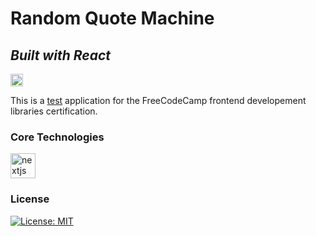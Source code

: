 # Random Quote Machine
## _Built with React_




<a href="https://quote-machine-lac.vercel.app/" target="_blank" rel="noopener noreferrer"><img src="https://img.shields.io/badge/-Live%20Demo-success" alt="Go to - Live Site" data-canonical-src="https://img.shields.io/badge/-Live%20Demo-success" style="max-width: 100%; height: 20px;"></a>

This is a <a href="https://www.freecodecamp.org/learn/front-end-development-libraries/front-end-development-libraries-projects/build-a-random-quote-machine" target="_blank" rel="noopener noreferrer">test</a> application for the FreeCodeCamp frontend developement libraries certification.

### Core Technologies
<div>
<img src="https://cdn.jsdelivr.net/gh/devicons/devicon/icons/react/react-original.svg" style="width: 40px; height: 40px; " alt="nextjs wordpress"/>
</div>



### License

[![License: MIT](https://img.shields.io/badge/License-MIT-yellow.svg)](https://opensource.org/licenses/MIT)
